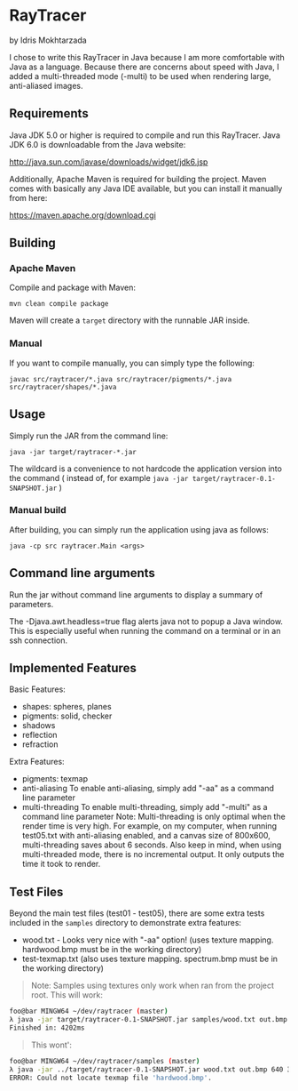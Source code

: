 # RayTracer #

by Idris Mokhtarzada

I chose to write this RayTracer in Java because I am more comfortable with
Java as a language. Because there are concerns about speed with Java, I added
a multi-threaded mode (-multi) to be used when rendering large, anti-aliased
images.

## Requirements ##

Java JDK 5.0 or higher is required to compile and run this RayTracer.
Java JDK 6.0 is downloadable from the Java website:

<http://java.sun.com/javase/downloads/widget/jdk6.jsp>

Additionally, Apache Maven is required for building the project. Maven comes
with basically any Java IDE available, but you can install it manually from
here:

<https://maven.apache.org/download.cgi>

## Building ##

### Apache Maven ###

Compile and package with Maven:

`mvn clean compile package`

Maven will create a `target` directory with the runnable JAR inside.

### Manual ###

If you want to compile manually, you can simply type the following:

`javac src/raytracer/*.java src/raytracer/pigments/*.java src/raytracer/shapes/*.java`

## Usage ##

Simply run the JAR from the command line:

`java -jar target/raytracer-*.jar`

The wildcard is a convenience to not hardcode the application version into the command
( instead of, for example `java -jar target/raytracer-0.1-SNAPSHOT.jar` )

### Manual build ###

After building, you can simply run the application using java as follows:

`java -cp src raytracer.Main <args>`

## Command line arguments ##

Run the jar without command line arguments to display a summary of parameters.

The -Djava.awt.headless=true flag alerts java not to popup a Java window.
This is especially useful when running the command on a terminal or in an ssh
connection.

## Implemented Features ##

Basic Features:

* shapes: spheres, planes
* pigments: solid, checker
* shadows
* reflection
* refraction

Extra Features:

* pigments: texmap
* anti-aliasing
    To enable anti-aliasing, simply add "-aa" as a command line parameter
* multi-threading
    To enable multi-threading, simply add "-multi" as a command line parameter
    Note: Multi-threading is only optimal when the render time is very high.
          For example, on my computer, when running test05.txt with 
          anti-aliasing enabled, and a canvas size of 800x600, multi-threading 
          saves about 6 seconds.
          Also keep in mind, when using multi-threaded mode, there is no 
          incremental output. It only outputs the time it took to render.

## Test Files ##

Beyond the main test files (test01 - test05), there are some extra tests
included in the `samples` directory to demonstrate extra features:

* wood.txt  -  Looks very nice with "-aa" option!
    (uses texture mapping. hardwood.bmp must be in the working directory)
* test-texmap.txt
    (also uses texture mapping. spectrum.bmp must be in the working directory)

> Note: Samples using textures only work when ran from the project root.
> This will work:

```bash
foo@bar MINGW64 ~/dev/raytracer (master)
λ java -jar target/raytracer-0.1-SNAPSHOT.jar samples/wood.txt out.bmp 640 360 -multi -aa
Finished in: 4202ms
```

> This wont':

```bash
foo@bar MINGW64 ~/dev/raytracer/samples (master)
λ java -jar ../target/raytracer-0.1-SNAPSHOT.jar wood.txt out.bmp 640 360 -multi -aa
ERROR: Could not locate texmap file 'hardwood.bmp'.
```
